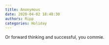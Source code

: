 ```yaml
---
title: Anonymous
date: 2020-04-02 18:48:30
authors: Ripp
categories: Holiday
---
```


 Or forward thinking and successful, you commie.